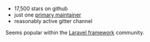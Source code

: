 

* 17,500 stars on github
* just one [primary maintainer](https://github.com/vuejs/vue/graphs/contributors)
* reasonably active gitter channel

Seems popular within the [Laravel framework](https://laravel.com/) community.
